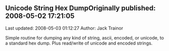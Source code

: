 ## Unicode String Hex DumpOriginally published: 2008-05-02 17:21:05 
Last updated: 2008-05-03 01:12:27 
Author: Jack Trainor 
 
Simple routine for dumping any kind of string, ascii, encoded, or unicode, to a standard hex dump. Plus read/write of unicode and encoded strings.